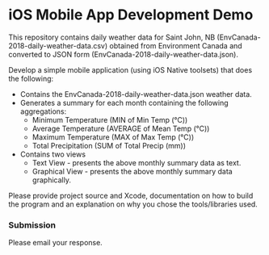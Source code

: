 # iOS Mobile App Development Demo

This repository contains daily weather data for Saint John, NB (EnvCanada-2018-daily-weather-data.csv) obtained from Environment Canada and converted to JSON form (EnvCanada-2018-daily-weather-data.json).

Develop a simple mobile application (using iOS Native toolsets) that does the following:

- Contains the EnvCanada-2018-daily-weather-data.json weather data.
- Generates a summary for each month containing the following aggregations:
    - Minimum Temperature (MIN of Min Temp (°C))
    - Average Temperature (AVERAGE of Mean Temp (°C))
    - Maximum Temperature (MAX of Max Temp (°C))
    - Total Precipitation (SUM of Total Precip (mm))
- Contains two views
    - Text View - presents the above monthly summary data as text.
    - Graphical View - presents the above monthly summary data graphically.

Please provide project source and Xcode, documentation on how to build the program and an explanation on why you chose the tools/libraries used.

### Submission
Please email your response.
